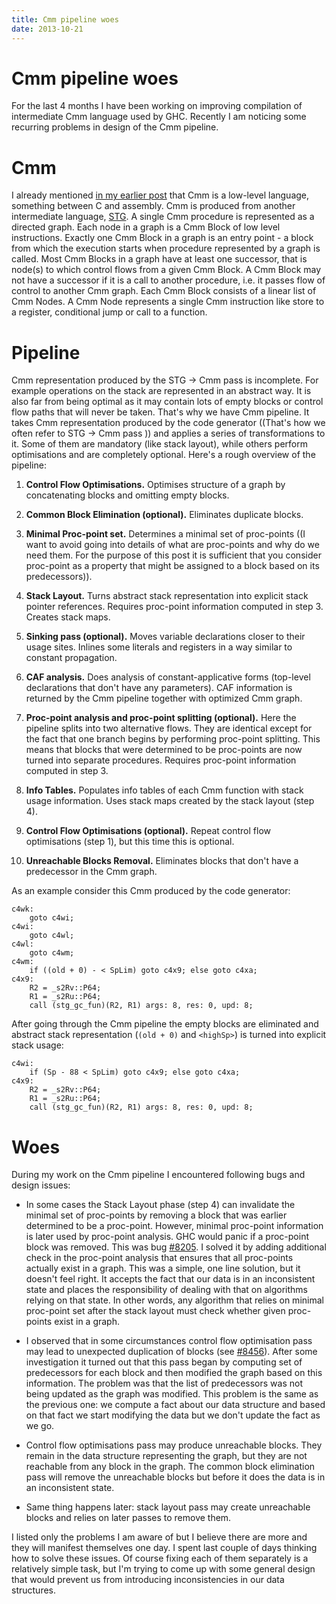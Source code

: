 ```yaml
---
title: Cmm pipeline woes
date: 2013-10-21
---
```


Cmm pipeline woes
=================

For the last 4 months I have been working on improving compilation of
intermediate Cmm language used by GHC. Recently I am noticing some recurring
problems in design of the Cmm pipeline.

Cmm
===

I already mentioned [in my earlier post](2013-10-06-let-no-escape/) that Cmm is
a low-level language, something between C and assembly. Cmm is produced from
another intermediate language, [STG](2013-06-13-getting-friendly-with-stg/). A
single Cmm procedure is represented as a directed graph. Each node in a graph is
a Cmm Block of low level instructions. Exactly one Cmm Block in a graph is an
entry point - a block from which the execution starts when procedure represented
by a graph is called. Most Cmm Blocks in a graph have at least one successor,
that is node(s) to which control flows from a given Cmm Block. A Cmm Block may
not have a successor if it is a call to another procedure, i.e. it passes flow
of control to another Cmm graph. Each Cmm Block consists of a linear list of Cmm
Nodes. A Cmm Node represents a single Cmm instruction like store to a register,
conditional jump or call to a function.

Pipeline
========

Cmm representation produced by the STG -> Cmm pass is incomplete. For example
operations on the stack are represented in an abstract way. It is also far from
being optimal as it may contain lots of empty blocks or control flow paths that
will never be taken. That's why we have Cmm pipeline. It takes Cmm
representation produced by the code generator ((That's how we often refer to STG
-> Cmm pass )) and applies a series of transformations to it. Some of them are
mandatory (like stack layout), while others perform optimisations and are
completely optional. Here's a rough overview of the pipeline:

  1. **Control Flow Optimisations.** Optimises structure of a graph by
     concatenating blocks and omitting empty blocks.

  2. **Common Block Elimination (optional).** Eliminates duplicate blocks.

  3. **Minimal Proc-point set.** Determines a minimal set of proc-points ((I
     want to avoid going into details of what are proc-points and why do we need
     them. For the purpose of this post it is sufficient that you consider
     proc-point as a property that might be assigned to a block based on its
     predecessors)).

  4. **Stack Layout.** Turns abstract stack representation into explicit stack
     pointer references. Requires proc-point information computed in step 3.
     Creates stack maps.

  5. **Sinking pass (optional).** Moves variable declarations closer to their
     usage sites. Inlines some literals and registers in a way similar to
     constant propagation.

  6. **CAF analysis.** Does analysis of constant-applicative forms (top-level
     declarations that don't have any parameters). CAF information is returned
     by the Cmm pipeline together with optimized Cmm graph.

  7. **Proc-point analysis and proc-point splitting (optional).** Here the
     pipeline splits into two alternative flows. They are identical except for
     the fact that one branch begins by performing proc-point splitting. This
     means that blocks that were determined to be proc-points are now turned
     into separate procedures. Requires proc-point information computed in step
     3.

  8. **Info Tables.** Populates info tables of each Cmm function with stack
     usage information. Uses stack maps created by the stack layout (step 4).

  9. **Control Flow Optimisations (optional).** Repeat control flow
     optimisations (step 1), but this time this is optional.

  10. **Unreachable Blocks Removal.** Eliminates blocks that don't have a
      predecessor in the Cmm graph.

As an example consider this Cmm produced by the code generator:

```
c4wk:
    goto c4wi;
c4wi:
    goto c4wl;
c4wl:
    goto c4wm;
c4wm:
    if ((old + 0) - < SpLim) goto c4x9; else goto c4xa;
c4x9:
    R2 = _s2Rv::P64;
    R1 = _s2Ru::P64;
    call (stg_gc_fun)(R2, R1) args: 8, res: 0, upd: 8;
```

After going through the Cmm pipeline the empty blocks are eliminated and
abstract stack representation (`(old + 0)` and `<highSp>`) is turned into
explicit stack usage:

```
c4wi:
    if (Sp - 88 < SpLim) goto c4x9; else goto c4xa;
c4x9:
    R2 = _s2Rv::P64;
    R1 = _s2Ru::P64;
    call (stg_gc_fun)(R2, R1) args: 8, res: 0, upd: 8;
```

Woes
====

During my work on the Cmm pipeline I encountered following bugs and design
issues:

  - In some cases the Stack Layout phase (step 4) can invalidate the minimal set
    of proc-points by removing a block that was earlier determined to be a
    proc-point. However, minimal proc-point information is later used by
    proc-point analysis. GHC would panic if a proc-point block was removed. This
    was bug [#8205](http://ghc.haskell.org/trac/ghc/ticket/8205). I solved it by
    adding additional check in the proc-point analysis that ensures that all
    proc-points actually exist in a graph. This was a simple, one line solution,
    but it doesn't feel right. It accepts the fact that our data is in an
    inconsistent state and places the responsibility of dealing with that on
    algorithms relying on that state. In other words, any algorithm that relies
    on minimal proc-point set after the stack layout must check whether given
    proc-points exist in a graph.

  - I observed that in some circumstances control flow optimisation pass may
    lead to unexpected duplication of blocks (see
    [#8456](http://ghc.haskell.org/trac/ghc/ticket/8456)). After some
    investigation it turned out that this pass began by computing set of
    predecessors for each block and then modified the graph based on this
    information. The problem was that the list of predecessors was not being
    updated as the graph was modified. This problem is the same as the previous
    one: we compute a fact about our data structure and based on that fact we
    start modifying the data but we don't update the fact as we go.

  - Control flow optimisations pass may produce unreachable blocks. They remain
    in the data structure representing the graph, but they are not reachable
    from any block in the graph. The common block elimination pass will remove
    the unreachable blocks but before it does the data is in an inconsistent
    state.

  - Same thing happens later: stack layout pass may create unreachable blocks
    and relies on later passes to remove them.

I listed only the problems I am aware of but I believe there are more and they
will manifest themselves one day. I spent last couple of days thinking how to
solve these issues. Of course fixing each of them separately is a relatively
simple task, but I'm trying to come up with some general design that would
prevent us from introducing inconsistencies in our data structures.

